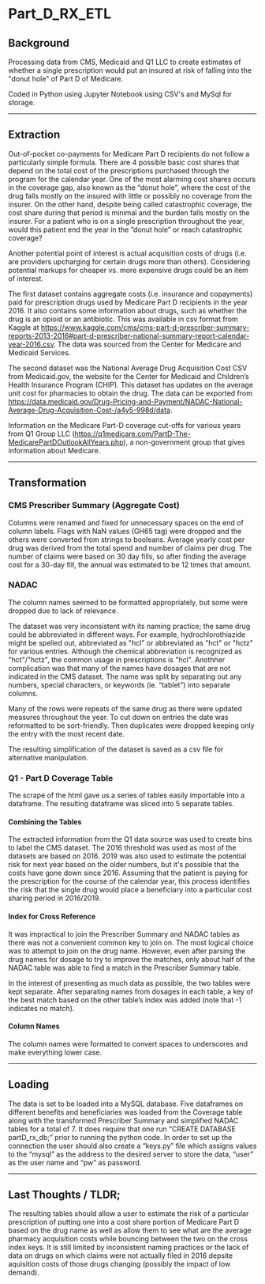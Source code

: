 # Part_D_RX_ETL
## Background
Processing data from CMS, Medicaid and Q1 LLC to create estimates of whether a single prescription would put an insured at risk of falling into the "donut hole" of Part D of Medicare.

Coded in Python using Jupyter Notebook using CSV's and MySql for storage.

---
## Extraction

Out-of-pocket co-payments for Medicare Part D recipients do not follow a particularly simple formula.  There are 4 possible basic cost shares that depend on the total cost of the prescriptions purchased through the program for the calendar year.  One of the most alarming cost shares occurs in the coverage gap, also known as the “donut hole”, where the cost of the drug falls mostly on the insured with little or possibly no coverage from the insurer.  On the other hand, despite being called catastrophic coverage, the cost share during that period is minimal and the burden falls mostly on the insurer.  For a patient who is on a single prescription throughout the year, would this patient end the year in the ”donut hole” or reach catastrophic coverage?

Another potential point of interest is actual acquisition costs of drugs (i.e. are providers upcharging for certain drugs more than others).  Considering potential markups for cheaper vs. more expensive drugs could be an item of interest.  

The first dataset contains aggregate costs (i.e. insurance and copayments) paid for prescription drugs used by Medicare Part D recipients in the year 2016.  It also contains some information about drugs, such as whether the drug is an opioid or an antibiotic.  This was available in csv format from Kaggle at https://www.kaggle.com/cms/cms-part-d-prescriber-summary-reports-2013-2016#part-d-prescriber-national-summary-report-calendar-year-2016.csv.  The data was sourced from the Center for Medicare and Medicaid Services.

The second dataset was the National Average Drug Acquisition Cost CSV from Medicaid.gov, the website for the Center for Medicaid and Children’s Health Insurance Program (CHIP).  This dataset has updates on the average unit cost for pharmacies to obtain the drug.  The data can be exported from https://data.medicaid.gov/Drug-Pricing-and-Payment/NADAC-National-Average-Drug-Acquisition-Cost-/a4y5-998d/data. 

Information on the Medicare Part-D coverage cut-offs for various years from Q1 Group LLC (https://q1medicare.com/PartD-The-MedicarePartDOutlookAllYears.php), a non-government group that gives information about Medicare.

---

## Transformation

### CMS Prescriber Summary (Aggregate Cost)
Columns were renamed and fixed for unnecessary spaces on the end of column labels.  Flags with NaN values (GH65 tag) were dropped and the others were converted from strings to booleans.  Average yearly cost per drug was derived from the total spend and number of claims per drug.  The number of claims were based on 30 day fills, so after finding the average cost for a 30-day fill, the annual was estimated to be 12 times that amount.

### NADAC
The column names seemed to be formatted appropriately, but some were dropped due to lack of relevance.  

The dataset was very inconsistent with its naming practice; the same drug could be abbreviated in different ways.  For example, hydrochlorothiazide might be spelled out, abbreviated as "hcl" or abbreviated as "hct" or "hctz" for various entries.  Although the chemical abbreviation is recognized as "hct"/"hctz", the common usage in prescriptions is "hcl".  Anothher complication was that many of the names have dosages that are not indicated in the CMS dataset.  The name was split by separating out any numbers, special characters, or keywords (ie. “tablet”) into separate columns.

Many of the rows were repeats of the same drug as there were updated measures throughout the year.  To cut down on entries the date was reformatted to be sort-friendly.  Then duplicates were dropped keeping only the entry with the most recent date.

The resulting simplification of the dataset is saved as a csv file for alternative manipulation.

### Q1 - Part D Coverage Table
The scrape of the html gave us a series of tables easily importable into a dataframe.  The resulting dataframe was sliced into 5 separate tables.

#### Combining the Tables
The extracted information from the Q1 data source was used to create bins to label the CMS dataset.  The 2016 threshold was used as most of the datasets are based on 2016.  2019 was also used to estimate the potential risk for next year based on the older numbers, but it's possible that the costs have gone down since 2016.  Assuming that the patient is paying for the prescription for the course of the calendar year, this process identifies the risk that the single drug would place a beneficiary into a particular cost sharing period in 2016/2019.

#### Index for Cross Reference
It was impractical to join the Prescriber Summary and NADAC tables as there was not a convenient common key to join on.  The most logical choice was to attempt to join on the drug name.  However, even after parsing the drug names for dosage to try to improve the matches, only about half of the NADAC table was able to find a match in the Prescriber Summary table.

In the interest of presenting as much data as possible, the two tables were kept separate.  After separating names from dosages in each table, a key of the best match based on the other table’s index was added (note that -1 indicates no match).

#### Column Names
The column names were formatted to convert spaces to underscores and make everything lower case.

---
## Loading
The data is set to be loaded into a MySQL database.  Five dataframes on different benefits and beneficiaries was loaded from the Coverage table along with the transformed Prescriber Summary and simplified NADAC tables for a total of 7. It does require that one run “CREATE DATABASE partD_rx_db;” prior to running the python code.  In order to set up the connection the user should also create a “keys.py” file which assigns values to the “mysql” as the address to the desired server to store the data, “user” as the user name and “pw” as password.

---
## Last Thoughts / TLDR;
The resulting tables should allow a user to estimate the risk of a particular prescription of putting one into a cost share portion of Medicare Part D based on the drug name as well as allow them to see what are the average pharmacy acquisition costs while bouncing between the two on the cross index keys.  It is still limited by inconsistent naming practices or the lack of data on drugs on which claims were not actually filed in 2016 depsite aquisition costs of those drugs changing (possibly the impact of low demand). 
